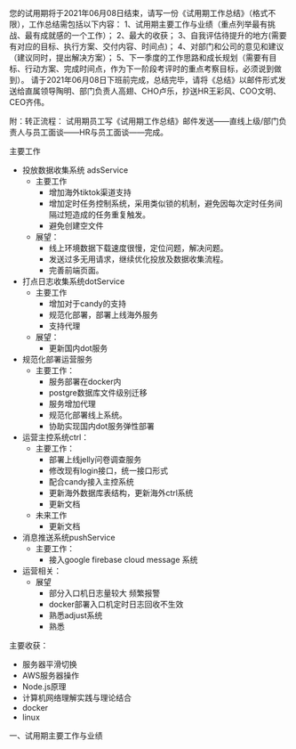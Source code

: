 您的试用期将于2021年06月08日结束，请写一份《试用期工作总结》（格式不限），工作总结需包括以下内容： 
1、试用期主要工作与业绩（重点列举最有挑战、最有成就感的一个工作）；
2、最大的收获；
3、自我评估待提升的地方(需要有对应的目标、执行方案、交付内容、时间点)；
4、对部门和公司的意见和建议（建议同时，提出解决方案）；
5、下一季度的工作思路和成长规划（需要有目标、行动方案、完成时间点，作为下一阶段考评时的重点考察目标，必须说到做到）。
请于2021年06月08日下班前完成，总结完毕，请将《总结》以邮件形式发送给直属领导陶明、部门负责人高翅、CHO卢乐，抄送HR王彩风、COO文明、CEO齐伟。

附：转正流程：
试用期员工写《试用期工作总结》邮件发送——直线上级/部门负责人与员工面谈——HR与员工面谈——完成。



主要工作

* 投放数据收集系统 adsService 
  * 主要工作
    * 增加海外tiktok渠道支持
    * 增加定时任务控制系统，采用类似锁的机制，避免因每次定时任务间隔过短造成的任务重复触发。
    * 避免创建空文件
  * 展望：
    * 线上环境数据下载速度很慢，定位问题，解决问题。
    * 发送过多无用请求，继续优化投放及数据收集流程。
    * 完善前端页面。
* 打点日志收集系统dotService
  * 主要工作
    * 增加对于candy的支持
    * 规范化部署，部署上线海外服务
    * 支持代理
  * 展望：
    * 更新国内dot服务
* 规范化部署运营服务
  * 主要工作：
    * 服务部署在docker内
    * postgre数据库文件级别迁移
    * 服务增加代理
    * 规范化部署线上系统。
    * 协助实现国内dot服务弹性部署
* 运营主控系统ctrl：
  * 主要工作：
    * 部署上线jelly问卷调查服务
    * 修改现有login接口，统一接口形式
    * 配合candy接入主控系统
    * 更新海外数据库表结构，更新海外ctrl系统
    * 更新文档
  * 未来工作
    * 更新文档
* 消息推送系统pushService
  * 主要工作：
    * 接入google firebase cloud message 系统
* 运营相关：
  * 展望
    * 部分入口机日志量较大 频繁报警
    * docker部署入口机定时日志回收不生效
    * 熟悉adjust系统
    * 熟悉

主要收获：

* 服务器平滑切换
* AWS服务器操作
* Node.js原理
* 计算机网络理解实践与理论结合
* docker
* linux





一、试用期主要工作与业绩

